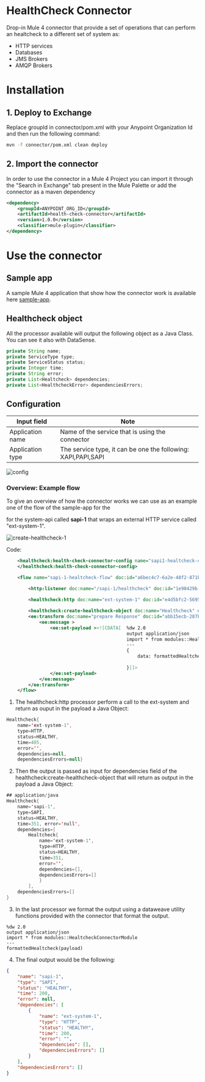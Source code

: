 # HealthCheck Connector

Drop-in Mule 4 connector that provide a set of operations that can perform an healtcheck to a different set of system as:
- HTTP services
- Databases
- JMS Brokers
- AMQP Brokers

# Installation

## 1. Deploy to Exchange
Replace groupId in connector/pom.xml with your Anypoint Organization Id and then run the following command:

```sh
mvn -f connector/pom.xml clean deploy
```

## 2. Import the connector

In order to use the connector in a Mule 4 Project you can import it through the "Search in Exchange" tab present in the Mule Palette or add the connector as a maven dependency

```xml
<dependency>
    <groupId>ANYPOINT_ORG_ID</groupId>
    <artifactId>health-check-connector</artifactId>
    <version>1.0.0</version>
    <classifier>mule-plugin</classifier>
</dependency>
```

# Use the connector

## Sample app
A sample Mule 4 application that show how the connector work is available here 
[sample-app](/sample-app/README.md).

## Healthcheck object
All the processor available will output the following object as a Java Class.
You can see it also with DataSense.

```java
private String name;
private ServiceType type;
private ServiceStatus status;
private Integer time;
private String error;
private List<Healtcheck> dependencies;
private List<HealthcheckError> dependenciesErrors;
```
## Configuration
 
|Input field|Note|
|---|---|
|Application name|Name of the service that is using the connector|
|Application type|The service type, it can be one the following: XAPI,PAPI,SAPI|

![config](docs/1.config.png)



### Overview: Example flow

To give an overview of how the connector works we can use as an example one of the flow of the sample-app for the 

for the system-api called **sapi-1** that wraps an external HTTP service called "ext-system-1".


![create-healthcheck-1](docs/3.create-healthcheck-flow.png)

Code:
```xml
	<healthcheck:health-check-connector-config name="sapi1-healtcheck-connector-config" doc:name="Health Check Connector Health check connector config" doc:id="cb1c2c96-d380-4389-9b19-27adc10c00cf" applicationName="sapi-1" tracking:enable-default-events="false">
	</healthcheck:health-check-connector-config>

	<flow name="sapi-1-healtcheck-flow" doc:id="a6bec4c7-6a2e-48f2-871b-26975efe09f6" >
		
        <http:listener doc:name="/sapi-1/healthcheck" doc:id="1e90429b-1781-40d4-9392-7e4a2bb571e6" config-ref="healtcheck-app-listener" path="/sapi-1/healthcheck"/>

		<healthcheck:http doc:name="ext-system-1" doc:id="e4d5bfc2-5695-40ec-bc3d-fc9c6eb1649f" path="/external-system-1" serviceName="ext-system-1" configRef="external-system-1-http-request"/>

		<healthcheck:create-healthcheck-object doc:name="Healthcheck" doc:id="51986839-3aa8-4e60-93a7-e2af8fe10ff3" config-ref="sapi1-healtcheck-connector-config" services="#[[payload]]" targetValue="#[output application/json --- payload]"/>
		<ee:transform doc:name="prepare Response" doc:id="abb15ecb-287b-427c-b1f6-dd7f4c65d6be" >
			<ee:message >
				<ee:set-payload ><![CDATA[  %dw 2.0
                                            output application/json
                                            import * from modules::HealtcheckConnectorModule
                                            ---
                                            {
                                                data: formattedHealtcheck(payload)
                                                
                                            }]]>
                </ee:set-payload>
			</ee:message>
		</ee:transform>
	</flow>
```

1. The healthcheck:http processor perform a call to the ext-system and return as ouput in the payload a Java Object:
```java
Healthcheck{
    name='ext-system-1', 
    type=HTTP, 
    status=HEALTHY, 
    time=405, 
    error='', 
    dependencies=null, 
    dependenciesErrors=null}
```

2. Then the output is passed as input for dependencies field of the healthcheck:create-healthcheck-object that will return as output in the payload a Java Object:
```java
## application/java
Healthcheck{
    name='sapi-1',
    type=SAPI,
    status=HEALTHY,
    time=351, error='null',
    dependencies=[
        Healtcheck{
            name='ext-system-1', 
            type=HTTP, 
            status=HEALTHY, 
            time=351, 
            error='', 
            dependencies=[], 
            dependenciesErrors=[]
            }
        ],
    dependenciesErrors=[]
}
```

3. In the last processor we format the output using a dataweave utility functions provided with the connector that format the output.

```dwl
%dw 2.0
output application/json
import * from modules::HealtcheckConnectorModule
---
formattedHealtcheck(payload)
```

4. The final output would be the following:

```json
{
    "name": "sapi-1",
    "type": "SAPI",
    "status": "HEALTHY",
    "time": 200,
    "error": null,
    "dependencies": [
        {
            "name": "ext-system-1",
            "type": "HTTP",
            "status": "HEALTHY",
            "time": 200,
            "error": "",
            "dependencies": [],
            "dependenciesErrors": []
        }
    ],
    "dependenciesErrors": []
}

```









